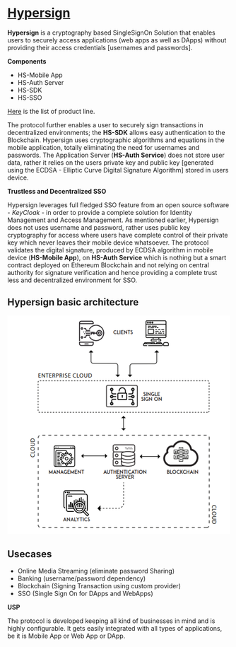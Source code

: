 # [Hypersign](http://hypermine.in/hypersign/)

**Hypersign** is a cryptography based SingleSignOn Solution that enables users to securely access applications (web apps as well as DApps) without providing their access credentials [usernames and passwords].

**Components**

 - HS-Mobile App
 - HS-Auth Server
 - HS-SDK
 - HS-SSO

[Here](hs-products.md) is the list of product line.

The protocol further enables a user to securely sign transactions in decentralized environments; the **HS-SDK** allows easy authentication to the Blockchain.  Hypersign uses cryptographic algorithms and equations in the mobile application, totally eliminating the need for usernames and passwords. The Application Server (**HS-Auth Service**) does not store user data, rather it relies on the users private key and public key [generated using the ECDSA - Elliptic Curve Digital Signature Algorithm] stored in users device. 

**Trustless and Decentralized SSO**

Hypersign leverages full fledged SSO feature from an open source software - *KeyCloak* - in order to provide a complete solution for Identity Management and Access Management. As mentioned earlier, Hypersign does not uses username and password, rather uses public key cryptography for access where users have complete control of their private key which never leaves their mobile device whatsoever. The protocol validates the digital signature, produced by ECDSA algorithm in mobile device (**HS-Mobile App**), on **HS-Auth Service** which is nothing but a smart contract deployed on Ethereum Blockchain and not relying on central authority for signature verification and hence providing a complete  trust less and decentralized environment for SSO.


## Hypersign basic architecture

![basic_arch](images/overview.png)

## Usecases

- Online Media Streaming (eliminate password Sharing)
- Banking (username/password dependency)
- Blockchain (Signing Transaction using custom provider)
- SSO (Single Sign On for DApps and WebApps)

**USP**

The protocol is developed keeping all kind of businesses in mind and is highly configurable. It gets easily integrated with all types of applications, be it is Mobile App or Web App or DApp. 

